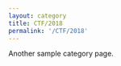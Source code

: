 ```yaml
---
layout: category
title: CTF/2018
permalink: '/CTF/2018'
---
```


Another sample category page.
